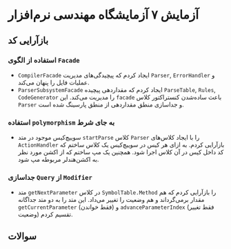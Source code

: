 # آزمایش ۷ آزمایشگاه مهندسی نرم‌افزار

## بازآرایی کد

### استفاده از الگوی `Facade`

- `CompilerFacade` ایجاد کردم که پیچیدگی‌های مدیریت `Parser`, `ErrorHandler` و عملیات فایل را پنهان می‌کند.
- `ParserSubsystemFacade` ایجاد کردم که مقداردهی پیچیده `ParseTable`, `Rules`, `CodeGenerator` را مدیریت می‌کند.
این `facade` باعث ساده‌شدن کنستراکتور کلاس `Parser` و جداسازی منطق مقداردهی از منطق پارسینگ شده است.

### استفاده `polymorphism` به جای شرط

- سوییچ‌کیس موجود در متد `startParse` کلاس `Parser` را با ایجاد کلاس‌های `ActionHandler` بازآرایی کردم.
به ازای هر کیس در سوییچ‌کیس یک کلاس ساختم که کد داخل کیس در آن کلاس اجرا شود. همچنین یک مپ ساختم که از اکشن مورد نظر به اکشن‌هندلر مربوطه مپ شود.

### جداسازی `Query` از `Modifier`

- متد `getNextParameter` در کلاس `SymbolTable.Method` را بازآرایی کردم که هم مقدار برمی‌گرداند و هم وضعیت را تغییر می‌داد.
این متد را به دو متد جداگانه `getCurrentParameter` (فقط خواندن) و `advanceParameterIndex` (فقط تغییر وضعیت) تقسیم کردم.

## سوالات

